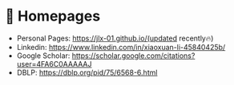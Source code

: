 # 📎 Homepages
- Personal Pages: https://jlx-01.github.io/(updated recently🔥)
- Linkedin: https://www.linkedin.com/in/xiaoxuan-li-45840425b/
- Google Scholar: https://scholar.google.com/citations?user=4FA6C0AAAAAJ
- DBLP: https://dblp.org/pid/75/6568-6.html
